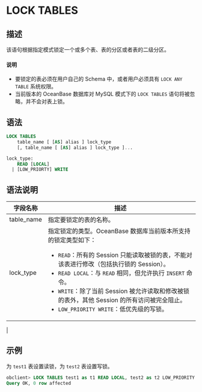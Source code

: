 # LOCK TABLES

## 描述

该语句根据指定模式锁定一个或多个表、表的分区或者表的二级分区。

<main id="notice" type='explain'>
    <h4>说明</h4>
    <ul>
      <li>要锁定的表必须在用户自己的 Schema 中，或者用户必须具有 <code>LOCK ANY TABLE</code> 系统权限。</li>
      <li>当前版本的 OceanBase 数据库对 MySQL 模式下的 <code>LOCK TABLES</code> 语句将被忽略，并不会对表上锁。</li>
    </ul>
</main>

## 语法

```sql
LOCK TABLES 
    table_name [ [AS] alias ] lock_type
    [, table_name [ [AS] alias ] lock_type ]...

lock_type:
    READ [LOCAL]  
  | [LOW_PRIORTY] WRITE
```

## 语法说明

| **字段名称** | **描述** |
| --- | --- |
| table_name  | 指定要锁定的表的名称。 |
| lock_type | 指定锁定的类型。OceanBase 数据库当前版本所支持的锁定类型如下：<ul> <li> `READ`：所有的 Session 只能读取被锁的表，不能对该表进行修改（包括执行锁的 Session）。</li> <li> `READ LOCAL`：与 `READ` 相同，但允许执行 `INSERT` 命令。</li> <li> `WRITE`：除了当前 Session 被允许读取和修改被锁的表外，其他 Session 的所有访问被完全阻止。</li> <li> `LOW_PRIORITY WRITE`：低优先级的写锁。</li></ul>
 |

## 示例

为 `test1` 表设置读锁，为 `test2` 表设置写锁。

```sql
obclient> LOCK TABLES test1 as t1 READ LOCAL, test2 as t2 LOW_PRIORITY WRITE;
Query OK, 0 row affected
```
